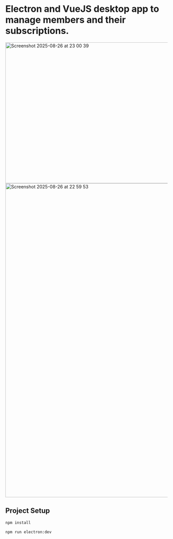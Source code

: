 # Electron and VueJS desktop app to manage members and their subscriptions.


<img width="1705" height="438" alt="Screenshot 2025-08-26 at 23 00 39" src="https://github.com/user-attachments/assets/bb3c81df-6995-42ec-acbe-890fc1270e52" />

<img width="1718" height="976" alt="Screenshot 2025-08-26 at 22 59 53" src="https://github.com/user-attachments/assets/d503b57a-a3f3-4d6b-be06-6ec44c1a5d32" />

## Project Setup

```sh
npm install
```

```sh
npm run electron:dev
```
